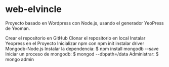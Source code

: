 # web-elvincle
Proyecto basado en Wordpress con Node.js, usando el generador YeoPress de Yeoman.

Crear el repositorio en GitHub
Clonar el repositorio en local
Instalar Yeopress en el Proyecto
Inicializar npm con npm init
instalar driver Mongodb-Node.js
Instalar la dependencia: $ npm install mongodb --save
Iniciar un proceso de mongodb: $ mongod --dbpath=/data
Administrar: $ mongo admin
